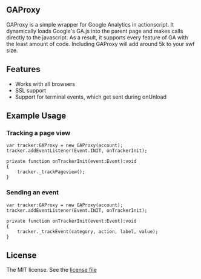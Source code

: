 ## GAProxy

GAProxy is a simple wrapper for Google Analytics in actionscript. It dynamically loads Google's GA.js into the parent page and makes calls directly to the javascript. As a result, it supports every feature of GA with the least amount of code. Including GAProxy will add around 5k to your swf size. 

## Features

* Works with all browsers
* SSL support
* Support for terminal events, which get sent during onUnload

## Example Usage    
    
### Tracking a page view

    var tracker:GAProxy = new GAProxy(account);
    tracker.addEventListener(Event.INIT, onTrackerInit);
    
    private function onTrackerInit(event:Event):void
    {
        tracker._trackPageview();
    }

### Sending an event

    var tracker:GAProxy = new GAProxy(account);
    tracker.addEventListener(Event.INIT, onTrackerInit);
    
    private function onTrackerInit(event:Event):void
    {
        tracker._trackEvent(category, action, label, value);
    }

## License

The MIT license. See the [license file](https://github.com/scribd/GAProxy/blob/master/LICENSE) 